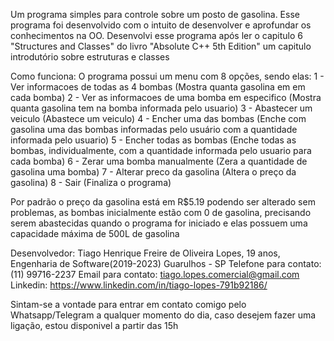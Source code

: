 Um programa simples para controle sobre um posto de gasolina.
Esse programa foi desenvolvido com o intuito de desenvolver e aprofundar os conhecimentos na OO.
Desenvolvi esse programa após ler o capitulo 6 "Structures and Classes" do livro "Absolute C++ 5th Edition" um capitulo introdutório sobre estruturas e classes

Como funciona:
O programa possui um menu com 8 opções, sendo elas:
1 - Ver informacoes de todas as 4 bombas (Mostra quanta gasolina em em cada bomba)
2 - Ver as informacoes de uma bomba em especifico (Mostra quanta gasolina tem na bomba informada pelo usuario)
3 - Abastecer um veiculo (Abastece um veiculo)
4 - Encher uma das bombas (Enche com gasolina uma das bombas informadas pelo usuário com a quantidade informada pelo usuario)
5 - Encher todas as bombas (Enche todas as bombas, individualmente, com a quantidade informada pelo usuario para cada bomba)
6 - Zerar uma bomba manualmente (Zera a quantidade de gasolina uma bomba)
7 - Alterar preco da gasolina (Altera o preço da gasolina)
8 - Sair (Finaliza o programa)

Por padrão o preço da gasolina está em R$5.19 podendo ser alterado sem problemas, as bombas inicialmente estão com 0 de gasolina, precisando serem abastecidas quando o programa for iniciado e elas possuem uma capacidade máxima de 500L de gasolina

Desenvolvedor:
Tiago Henrique Freire de Oliveira Lopes, 19 anos, Engenharia de Software(2019-2023)
Guarulhos - SP
Telefone para contato: (11) 99716-2237
Email para contato: tiago.lopes.comercial@gmail.com
Linkedin: https://www.linkedin.com/in/tiago-lopes-791b92186/

Sintam-se a vontade para entrar em contato comigo pelo Whatsapp/Telegram a qualquer momento do dia, caso desejem fazer uma ligação, estou disponivel a partir das 15h
